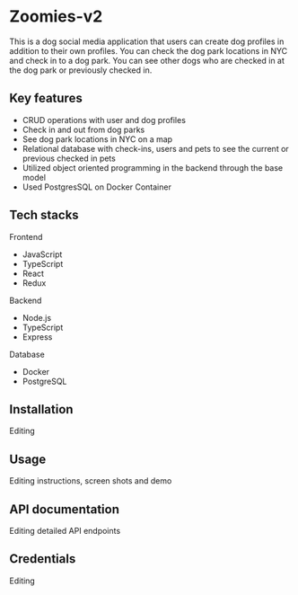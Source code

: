 <h1>Zoomies-v2</h1>
<p>This is a dog social media application that users can create dog profiles in addition to their own profiles. You can check the dog park locations in NYC and check in to a dog park. You can see other dogs who are checked in at the dog park or previously checked in.</p>

<h2>Key features</h2>
<ul>
  <li>CRUD operations with user and dog profiles</li>
  <li>Check in and out from dog parks</li>
  <li>See dog park locations in NYC on a map</li>
  <li>Relational database with check-ins, users and pets to see the current or previous checked in pets</li>
  <li>Utilized object oriented programming in the backend through the base model</li>
  <li>Used PostgresSQL on Docker Container</li>
</ul>

<h2>Tech stacks</h2>
<p>Frontend</p>
<ul>
  <li>JavaScript</li>
  <li>TypeScript</li>
  <li>React</li>
  <li>Redux</li>
</ul>

<p>Backend</p>
<ul>
  <li>Node.js</li>
  <li>TypeScript</li>
  <li>Express</li>
</ul>

<p>Database</p>
<ul>
  <li>Docker</li>
  <li>PostgreSQL</li>
</ul>

<h2>Installation</h2>
<p>Editing</p>

<h2>Usage</h2>
<p>Editing instructions, screen shots and demo</p>

<h2>API documentation</h2>
<p>Editing detailed API endpoints</p>

<h2>Credentials</h2>
<p>Editing</p>
